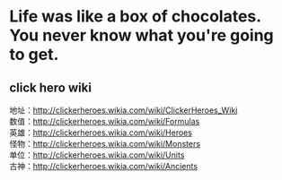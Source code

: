 # Life was like a box of chocolates. You never know what you're going to get.

## click hero wiki
地址：http://clickerheroes.wikia.com/wiki/ClickerHeroes_Wiki<br>
数值：http://clickerheroes.wikia.com/wiki/Formulas<br>
英雄：http://clickerheroes.wikia.com/wiki/Heroes<br>
怪物：http://clickerheroes.wikia.com/wiki/Monsters<br>
单位：http://clickerheroes.wikia.com/wiki/Units<br>
古神：http://clickerheroes.wikia.com/wiki/Ancients<br>
